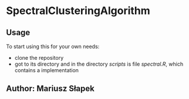 # SpectralClusteringAlgorithm

## Usage

To start using this for your own needs:  
- clone the repository  
- got to its directory and in the directory *scripts* is file *spectral.R*, which contains a implementation  

## Author:  Mariusz Słapek 